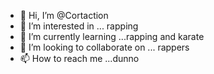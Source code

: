 - 👋 Hi, I’m @Cortaction
- 👀 I’m interested in ... rapping
- 🌱 I’m currently learning ...rapping and karate
- 💞️ I’m looking to collaborate on ... rappers
- 📫 How to reach me ...dunno

<!---
Cortaction/Cortaction is a ✨ special ✨ repository because its `README.md` (this file) appears on your GitHub profile.
You can click the Preview link to take a look at your changes.
--->
